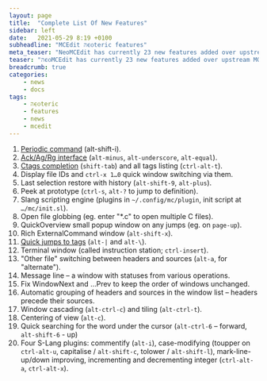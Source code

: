 ```yaml
---
layout: page
title:  "Complete List Of New Features"
sidebar: left
date:   2021-05-29 8:19 +0100
subheadline: "MCEdit הϵѻteric features"
meta_teaser: "NeoMCEdit has currently 23 new features added over upstream MCEdit. Here is a complete list of them."
teaser: "הϵѻMCEdit has currently 23 new features added over upstream MCEdit. Here is a complete list of them."
breadcrumb: true
categories: 
    - news
    - docs
tags:
    - הϵѻteric
    - features
    - news
    - mcedit
---
```


1. <a href="/unwritten_planned">Periodic command</a> (alt-shift-i).
2. <a href="/news/docs/Ag-Ack-Ripgrep-Interface/">Ack/Ag/Rg interface</a> (`alt-minus`, `alt-underscore`, `alt-equal`).
3. <a href="/news/docs/Completion-From-CTags/">Ctags completion</a> (`shift-tab`) and all tags listing (`ctrl-alt-t`).
4. Display file IDs and `ctrl-x 1…0` quick window switching via them.
5. Last selection restore with history (`alt-shift-9`, `alt-plus`).
6. Peek at prototype (`ctrl-s`, `alt-?` to jump to definition).
7. Slang scripting engine (plugins in `~/.config/mc/plugin`, init script at `…/mc/init.sl`).
8. Open file globbing (eg. enter "*.c" to open multiple C files).
9. QuickOverview small popup window on any jumps (eg. on `page-up`).
10. Rich ExternalCommand window (`alt-shift-x`).
11. <a href="/news/docs/Other-CTags-Features/">Quick jumps to tags</a> (`alt-|` and `alt-\`).
12. Terminal window (called instruction station; `ctrl-insert`).
13. "Other file" switching between headers and sources (`alt-a`, for "alternate").
14. Message line – a window with statuses from various operations.
15. Fix WindowNext and …Prev to keep the order of windows unchanged.
16. Automatic grouping of headers and sources in the window list – headers precede
    their sources.
17. Window cascading (`alt-ctrl-c`) and tiling (`alt-ctrl-t`).
18. Centering of view (`alt-c`).
19. Quick searching for the word under the cursor (`alt-ctrl-6` –
    forward, `alt-shift-6` - up) 
20. Four S-Lang plugins: commentify (`alt-i`), case-modifying
    (toupper on `ctrl-alt-u`, capitalise / `alt-shift-c`,
    tolower / `alt-shift-l`), mark-line-up/down improving,
    incrementing and decrementing integer (`ctrl-alt-a`,
    `ctrl-alt-x`).







